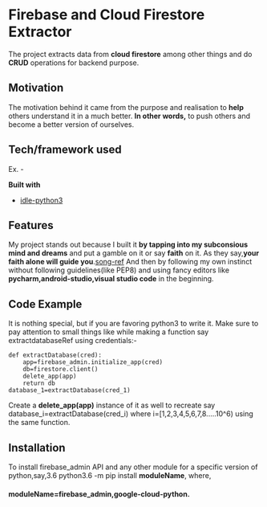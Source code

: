 # Firebase and Cloud Firestore Extractor

The project extracts data from **cloud firestore** among other things and do **CRUD** operations for backend purpose.

## Motivation
The motivation behind it came from the purpose and realisation to **help** others understand it in a much better.
**In other words,** to push others and become a better version of ourselves.

## Tech/framework used
Ex. -

<b>Built with</b>
- [idle-python3](http://echorand.me/site/notes/articles/idle/article.html)

## Features
My project stands out because I built it **by tapping into my subconsious mind and dreams** and put a gamble on it or say **faith** on it.
As they say,**your faith alone will guide you**.[song-ref](https://www.youtube.com/watch?v=-YDSaI0f5aU)
And then by following my own instinct without following guidelines(like PEP8) and using fancy editors like **pycharm,android-studio,visual studio code** in the beginning.

## Code Example
It is nothing special, but if you are favoring python3 to write it.
Make sure to pay attention to small things like while making a function say extractdatabaseRef using credentials:-

```python3
def extractDatabase(cred):
    app=firebase_admin.initialize_app(cred)
    db=firestore.client()
    delete_app(app)
    return db
database_1=extractDatabase(cred_1)
```

Create a **delete_app(app)** instance of it as well to recreate say database_i=extractDatabase(cred_i)
where i=[1,2,3,4,5,6,7,8.....10^6)
using the same function.

## Installation
To install firebase_admin API and any other module for a specific version of python,say,3.6
python3.6 -m pip install **moduleName**,
where,
#### moduleName=firebase_admin,google-cloud-python.

